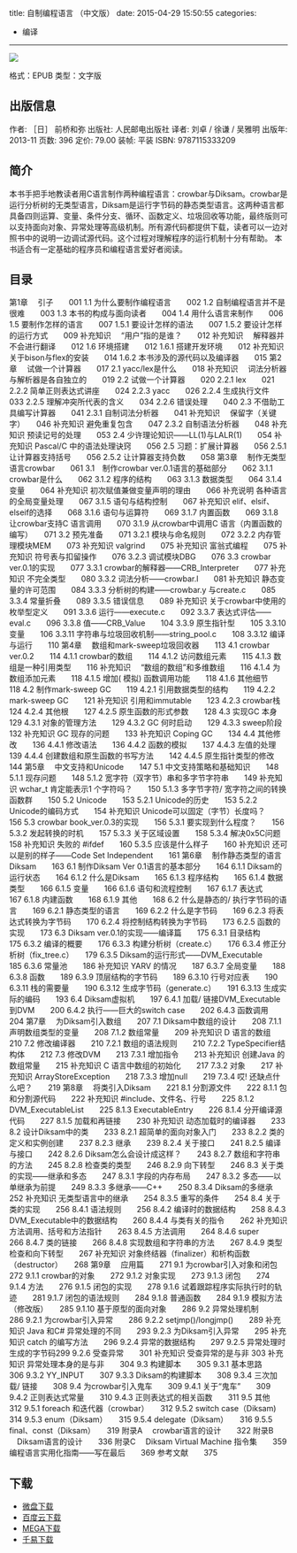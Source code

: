 title: 自制编程语言 （中文版）
date: 2015-04-29 15:50:55
categories:
  - 编译
---

![](http://img3.douban.com/lpic/s27093931.jpg)

格式：EPUB
类型：文字版

<!--more-->

## 出版信息 ##

作者: ［日］ 前桥和弥 
出版社: 人民邮电出版社
译者: 刘卓 / 徐谦 / 吴雅明 
出版年: 2013-11
页数: 396
定价: 79.00
装帧: 平装
ISBN: 9787115333209

## 简介 ##

本书手把手地教读者用C语言制作两种编程语言：crowbar与Diksam。crowbar是运行分析树的无类型语言，Diksam是运行字节码的静态类型语言。这两种语言都具备四则运算、变量、条件分支、循环、函数定义、垃圾回收等功能，最终版则可以支持面向对象、异常处理等高级机制。所有源代码都提供下载，读者可以一边对照书中的说明一边调试源代码。这个过程对理解程序的运行机制十分有帮助。
本书适合有一定基础的程序员和编程语言爱好者阅读。

## 目录 ##

第1章 　引子　　001
1.1 为什么要制作编程语言　　002
1.2 自制编程语言并不是很难　　003
1.3 本书的构成与面向读者　　004
1.4 用什么语言来制作　　006
1.5 要制作怎样的语言　　007
1.5.1 要设计怎样的语法　　007
1.5.2 要设计怎样的运行方式　　009
补充知识 　“用户”指的是谁？　　012
补充知识 　解释器并不会进行翻译　　012
1.6 环境搭建　　012
1.6.1 搭建开发环境　　012
补充知识 关于bison与flex的安装　　014
1.6.2 本书涉及的源代码以及编译器　　015
第2章 　试做一个计算器　　017
2.1 yacc/lex是什么　　018
补充知识 　词法分析器与解析器是各自独立的　　019
2.2 试做一个计算器　　020
2.2.1 lex　　021
2.2.2 简单正则表达式讲座　　024
2.2.3 yacc　　026
2.2.4 生成执行文件　　033
2.2.5 理解冲突所代表的含义　　034
2.2.6 错误处理　　040
2.3 不借助工具编写计算器　　041
2.3.1 自制词法分析器　　041
补充知识 　保留字（关键字）　　046
补充知识 避免重复包含　　047
2.3.2 自制语法分析器　　048
补充知识 预读记号的处理　　053
2.4 少许理论知识——LL(1)与LALR(1)　　054
补充知识 Pascal/C 中的语法处理诀窍　　056
2.5 习题：扩展计算器　　056
2.5.1 让计算器支持括号　　056
2.5.2 让计算器支持负数　　058
第3章 　制作无类型语言crowbar　　061
3.1　制作crowbar ver.0.1语言的基础部分　　062
3.1.1 crowbar是什么　　062
3.1.2 程序的结构　　063
3.1.3 数据类型　　064
3.1.4 变量　　064
补充知识 初次赋值兼做变量声明的理由　　066
补充说明 各种语言的全局变量处理　　067
3.1.5 语句与结构控制　　067
补充知识 elif、elsif、elseif的选择　　068
3.1.6 语句与运算符　　069
3.1.7 内置函数　　069
3.1.8 让crowbar支持C 语言调用　　070
3.1.9 从crowbar中调用C 语言（内置函数的编写）　　071
3.2 预先准备　　071
3.2.1 模块与命名规则　　072
3.2.2 内存管理模块MEM　　073
补充知识 valgrind　　075
补充知识 富翁式编程　　075
补充知识 符号表与扣留操作　　076
3.2.3 调试模块DBG　　076
3.3 crowbar ver.0.1的实现　　077
3.3.1 crowbar的解释器——CRB_Interpreter　　077
补充知识 不完全类型　　080
3.3.2 词法分析——crowbar.l　　081
补充知识 静态变量的许可范围　　084
3.3.3 分析树的构建——crowbar.y 与create.c　　085
3.3.4 常量折叠　　089
3.3.5 错误信息　　089
补充知识 关于crowbar中使用的枚举型定义　　091
3.3.6 运行——execute.c　　092
3.3.7 表达式评估——eval.c　　096
3.3.8 值——CRB_Value　　104
3.3.9 原生指针型　　105
3.3.10 变量　　106
3.3.11 字符串与垃圾回收机制——string_pool.c　　108
3.3.12 编译与运行　　110
第4章 　数组和mark-sweep垃圾回收器　　113
4.1 crowbar ver.0.2　　114
4.1.1 crowbar的数组　　114
4.1.2 访问数组元素　　115
4.1.3 数组是一种引用类型　　116
补充知识 　“数组的数组”和多维数组　　116
4.1.4 为数组添加元素　　118
4.1.5 增加( 模拟) 函数调用功能　　118
4.1.6 其他细节　　118
4.2 制作mark-sweep GC　　119
4.2.1 引用数据类型的结构　　119
4.2.2　mark-sweep GC　　121
补充知识 引用和immutable　　123
4.2.3 crowbar栈　　124
4.2.4 其他根　　127
4.2.5 原生函数的形式参数　　128
4.3 实现GC 本身　　129
4.3.1 对象的管理方法　　129
4.3.2 GC 何时启动　　129
4.3.3 sweep阶段　　132
补充知识 GC 现存的问题　　133
补充知识 Coping GC　　134
4.4 其他修改　　136
4.4.1 修改语法　　136
4.4.2 函数的模拟　　137
4.4.3 左值的处理　　139
4.4.4 创建数组和原生函数的书写方法　　142
4.4.5 原生指针类型的修改　　144
第5章 　中文支持和Unicode　　147
5.1 中文支持策略和基础知识　　148
5.1.1 现存问题　　148
5.1.2 宽字符（双字节）串和多字节字符串　　149
补充知识 wchar_t 肯定能表示1 个字符吗？　　150
5.1.3 多字节字符/ 宽字符之间的转换函数群　　150
5.2 Unicode　　153
5.2.1 Unicode的历史　　153
5.2.2 Unicode的编码方式　　154
补充知识 Unicode可以固定（字节）长度吗？　　156
5.3 crowbar book_ver.0.3的实现　　156
5.3.1 要实现到什么程度？　　156
5.3.2 发起转换的时机　　157
5.3.3 关于区域设置　　158
5.3.4 解决0x5C问题　　158
补充知识 失败的 #ifdef　　160
5.3.5 应该是什么样子　　160
补充知识 还可以是别的样子——Code Set Independent　　161
第6章 　制作静态类型的语言Diksam　　163
6.1 制作Diksam Ver 0.1语言的基本部分　　164
6.1.1 Diksam的运行状态　　164
6.1.2 什么是Diksam　　165
6.1.3 程序结构　　165
6.1.4 数据类型　　166
6.1.5 变量　　166
6.1.6 语句和流程控制　　167
6.1.7 表达式　　167
6.1.8 内建函数　　168
6.1.9 其他　　168
6.2 什么是静态的/ 执行字节码的语言　　169
6.2.1 静态类型的语言　　169
6.2.2 什么是字节码　　169
6.2.3 将表达式转换为字节码　　170
6.2.4 将控制结构转换为字节码　　173
6.2.5 函数的实现　　173
6.3 Diksam ver.0.1的实现——编译篇　　175
6.3.1 目录结构　　175
6.3.2 编译的概要　　176
6.3.3 构建分析树（create.c）　　176
6.3.4 修正分析树（fix_tree.c）　　179
6.3.5 Diksam的运行形式——DVM_Executable　　185
6.3.6 常量池　　186
补充知识 YARV 的情况　　187
6.3.7 全局变量　　188
6.3.8 函数　　189
6.3.9 顶层结构的字节码　　189
6.3.10 行号对应表　　190
6.3.11 栈的需要量　　190
6.3.12 生成字节码（generate.c）　　191
6.3.13 生成实际的编码　　193
6.4 Diksam虚拟机　　197
6.4.1 加载/ 链接DVM_Executable到DVM　　200
6.4.2 执行——巨大的switch case　　202
6.4.3 函数调用　　204
第7章 　为Diksam引入数组　　207
7.1 Diksam中数组的设计　　208
7.1.1 声明数组类型的变量　　208
7.1.2 数组常量　　209
补充知识 D 语言的数组　　210
7.2 修改编译器　　210
7.2.1 数组的语法规则　　210
7.2.2 TypeSpecifier结构体　　212
7.3 修改DVM　　213
7.3.1 增加指令　　213
补充知识 创建Java 的数组常量　　215
补充知识 C 语言中数组的初始化　　217
7.3.2 对象　　217
补充知识 ArrayStoreException　　218
7.3.3 增加null　　219
7.3.4 哎! 还缺点什么吧？　　219
第8章 　将类引入Diksam　　221
8.1 分割源文件　　222
8.1.1 包和分割源代码　　222
补充知识 #include、文件名、行号　　225
8.1.2 DVM_ExecutableList　　225
8.1.3 ExecutableEntry　　226
8.1.4 分开编译源代码　　227
8.1.5 加载和再链接　　230
补充知识 动态加载时的编译器　　233
8.2 设计Diksam中的类　　233
8.2.1 超简单的面向对象入门　　233
8.2.2 类的定义和实例创建　　237
8.2.3 继承　　239
8.2.4 关于接口　　241
8.2.5 编译与接口　　242
8.2.6 Diksam怎么会设计成这样？　　243
8.2.7 数组和字符串的方法　　245
8.2.8 检查类的类型　　246
8.2.9 向下转型　　246
8.3 关于类的实现——继承和多态　　247
8.3.1 字段的内存布局　　247
8.3.2 多态——以单继承为前提　　249
8.3.3 多继承——C++　　250
8.3.4 Diksam的多继承　　252
补充知识 无类型语言中的继承　　254
8.3.5 重写的条件　　254
8.4 关于类的实现　　256
8.4.1 语法规则　　256
8.4.2 编译时的数据结构　　258
8.4.3 DVM_Executable中的数据结构　　260
8.4.4 与类有关的指令　　262
补充知识 方法调用、括号和方法指针　　263
8.4.5 方法调用　　264
8.4.6 super　　266
8.4.7 类的链接　　266
8.4.8 实现数组和字符串的方法　　267
8.4.9 类型检查和向下转型　　267
补充知识 对象终结器（finalizer）和析构函数（destructor）　　268
第9章 　应用篇　　271
9.1 为crowbar引入对象和闭包　　272
9.1.1 crowbar的对象　　272
9.1.2 对象实现　　273
9.1.3 闭包　　274
9.1.4 方法　　276
9.1.5 闭包的实现　　278
9.1.6 试着跟踪程序实际执行时的轨迹　　281
9.1.7 闭包的语法规则　　284
9.1.8 普通函数　　284
9.1.9 模拟方法（修改版）　　285
9.1.10 基于原型的面向对象　　286
9.2 异常处理机制　　286
9.2.1 为crowbar引入异常　　286
9.2.2 setjmp()/longjmp()　　289
补充知识 Java 和C# 异常处理的不同　　293
9.2.3 为Diksam引入异常　　295
补充知识 catch 的编写方法　　296
9.2.4 异常的数据结构　　297
9.2.5 异常处理时生成的字节码299
9.2.6 受查异常　　301
补充知识 受查异常的是与非 303
补充知识 异常处理本身的是与非　　304
9.3 构建脚本　　305
9.3.1 基本思路　　306
9.3.2 YY_INPUT　　307
9.3.3 Diksam的构建脚本　　308
9.3.4 三次加载/ 链接　　308
9.4 为crowbar引入鬼车　　309
9.4.1 关于“鬼车”　　309
9.4.2 正则表达式常量　　310
9.4.3 正则表达式的相关函数　　311
9.5 其他　　312
9.5.1 foreach 和迭代器（crowbar）　　312
9.5.2 switch case（Diksam)　　314
9.5.3 enum（Diksam）　　315
9.5.4 delegate（Diksam）　　316
9.5.5 final、const（Diksam）　　319
附录A 　crowbar语言的设计　　322
附录B 　Diksam语言的设计　　336
附录C 　Diksam Virtual Machine 指令集　　359
编程语言实用化指南——写在最后　　369
参考文献　　375

## 下载 ##

* [微盘下载](http://vdisk.weibo.com/s/aADaW4YROSj3e)
* [百度云下载](http://pan.baidu.com/s/1eQ7xfJc)
* [MEGA下载](https://mega.co.nz/#!HZlmjJ4J!AojNWWw0PDqRA9ICcfSKnaSV49uWTDwYMsQcmj1Hs0I)
* [千易下载](http://1000eb.com/1ggih)
